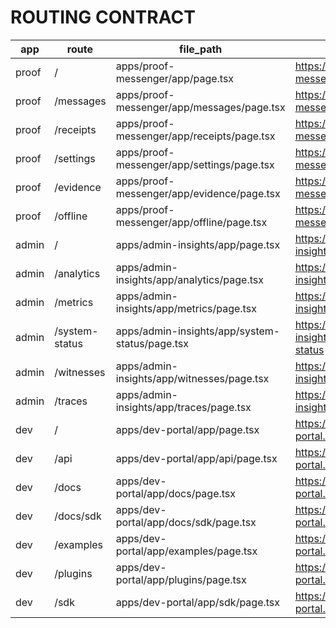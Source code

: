 # ROUTING CONTRACT

app | route | file_path | target_url | status(200)
--- | --- | --- | --- | ---
proof | / | apps/proof-messenger/app/page.tsx | https://atlas-proof-messenger.vercel.app/ | 200
proof | /messages | apps/proof-messenger/app/messages/page.tsx | https://atlas-proof-messenger.vercel.app/messages | TBD
proof | /receipts | apps/proof-messenger/app/receipts/page.tsx | https://atlas-proof-messenger.vercel.app/receipts | TBD
proof | /settings | apps/proof-messenger/app/settings/page.tsx | https://atlas-proof-messenger.vercel.app/settings | TBD
proof | /evidence | apps/proof-messenger/app/evidence/page.tsx | https://atlas-proof-messenger.vercel.app/evidence | TBD
proof | /offline | apps/proof-messenger/app/offline/page.tsx | https://atlas-proof-messenger.vercel.app/offline | TBD
admin | / | apps/admin-insights/app/page.tsx | https://atlas-admin-insights.vercel.app/ | 200
admin | /analytics | apps/admin-insights/app/analytics/page.tsx | https://atlas-admin-insights.vercel.app/analytics | 200
admin | /metrics | apps/admin-insights/app/metrics/page.tsx | https://atlas-admin-insights.vercel.app/metrics | 200
admin | /system-status | apps/admin-insights/app/system-status/page.tsx | https://atlas-admin-insights.vercel.app/system-status | 200
admin | /witnesses | apps/admin-insights/app/witnesses/page.tsx | https://atlas-admin-insights.vercel.app/witnesses | 200
admin | /traces | apps/admin-insights/app/traces/page.tsx | https://atlas-admin-insights.vercel.app/traces | 200
dev | / | apps/dev-portal/app/page.tsx | https://atlas-dev-portal.vercel.app/ | 200
dev | /api | apps/dev-portal/app/api/page.tsx | https://atlas-dev-portal.vercel.app/api | 200
dev | /docs | apps/dev-portal/app/docs/page.tsx | https://atlas-dev-portal.vercel.app/docs | 200
dev | /docs/sdk | apps/dev-portal/app/docs/sdk/page.tsx | https://atlas-dev-portal.vercel.app/docs/sdk | 200
dev | /examples | apps/dev-portal/app/examples/page.tsx | https://atlas-dev-portal.vercel.app/examples | 200
dev | /plugins | apps/dev-portal/app/plugins/page.tsx | https://atlas-dev-portal.vercel.app/plugins | 200
dev | /sdk | apps/dev-portal/app/sdk/page.tsx | https://atlas-dev-portal.vercel.app/sdk | 200
